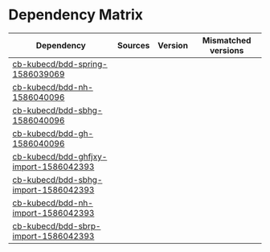 # Dependency Matrix

Dependency | Sources | Version | Mismatched versions
---------- | ------- | ------- | -------------------
[cb-kubecd/bdd-spring-1586039069](https://github.com/cb-kubecd/bdd-spring-1586039069.git) |  | []() | 
[cb-kubecd/bdd-nh-1586040096](https://github.com/cb-kubecd/bdd-nh-1586040096.git) |  | []() | 
[cb-kubecd/bdd-sbhg-1586040096](https://github.com/cb-kubecd/bdd-sbhg-1586040096.git) |  | []() | 
[cb-kubecd/bdd-gh-1586040096](https://github.com/cb-kubecd/bdd-gh-1586040096.git) |  | []() | 
[cb-kubecd/bdd-ghfjxy-import-1586042393](https://github.com/cb-kubecd/bdd-ghfjxy-import-1586042393.git) |  | []() | 
[cb-kubecd/bdd-sbhg-import-1586042393](https://github.com/cb-kubecd/bdd-sbhg-import-1586042393.git) |  | []() | 
[cb-kubecd/bdd-nh-import-1586042393](https://github.com/cb-kubecd/bdd-nh-import-1586042393.git) |  | []() | 
[cb-kubecd/bdd-sbrp-import-1586042393](https://github.com/cb-kubecd/bdd-sbrp-import-1586042393.git) |  | []() | 
